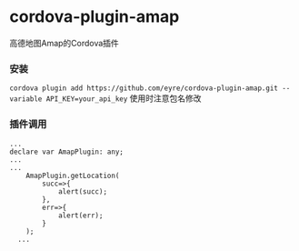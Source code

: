 # cordova-plugin-amap
高德地图Amap的Cordova插件

### 安装
`cordova plugin add https://github.com/eyre/cordova-plugin-amap.git --variable API_KEY=your_api_key`
使用时注意包名修改

### 插件调用
```
...
declare var AmapPlugin: any;
...
...
    AmapPlugin.getLocation(
	    succ=>{
	    	alert(succ);
	    },
	    err=>{
	    	alert(err);
	    }
    );
  ...

```